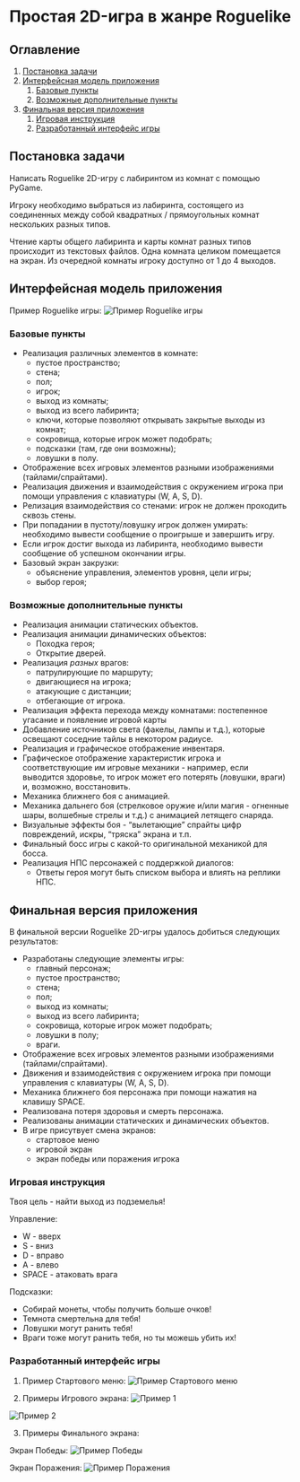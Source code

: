 # Простая 2D-игра в жанре Roguelike

## Оглавление
1. [Постановка задачи](#introduction)
2. [Интерфейсная модель приложения](#paragraph1)
    1. [Базовые пункты](#subparagraph11)
    2. [Возможные дополнительные пункты](#subparagraph12)
3. [Финальная версия приложения](#paragraph2)
	1. [Игровая инструкция](#subparagraph21)
	2. [Разработанный интерфейс игры](#subparagraph22)

## Постановка задачи <a name="introduction"></a>
Написать Roguelike 2D-игру с лабиринтом из комнат с помощью PyGame.

Игроку необходимо выбраться из лабиринта, состоящего из соединенных между собой квадратных / прямоугольных комнат нескольких разных типов. 

Чтение карты общего лабиринта и карты комнат разных типов происходит из текстовых файлов. Одна комната целиком помещается на экран. Из очередной комнаты игроку доступно от 1 до 4 выходов. 


## Интерфейсная модель приложения <a name="paragraph1"></a>
Пример Roguelike игры:
![Пример Roguelike игры](Example.png)


### Базовые пункты <a name="subparagraph11"></a>
* Реализация различных элементов в комнате:
    * пустое пространство;
    * стена;
    * пол;
    * игрок;
    * выход из комнаты;
    * выход из всего лабиринта;
    * ключи, которые позволяют открывать закрытые выходы из комнат;
    * сокровища, которые игрок может подобрать;
    * подсказки (там, где они возможны);
    * ловушки в полу. 
* Отображение всех игровых элементов разными изображениями (тайлами/спрайтами). 
* Реализация движения и взаимодействия с окружением игрока при помощи управления с клавиатуры (W, A, S, D). 
* Релизация взаимодействия со стенами: игрок не должен проходить сквозь стены.
* При попадании в пустоту/ловушку игрок должен умирать: необходимо вывести сообщение о проигрыше и завершить игру.
* Если игрок достиг выхода из лабиринта, необходимо вывести сообщение об успешном окончании игры.
* Базовый экран закрузки:
  * объяснение управления, элементов уровня, цели игры;
  * выбор героя;


### Возможные дополнительные пункты <a name="subparagraph12"></a>
* Реализация анимации статических объектов.
* Реализация анимации динамических объектов:
  * Походка героя;
  * Открытие дверей.
* Реализация *разных* врагов:
  * патрулирующие по маршруту;
  * двигающиеся на игрока;
  * атакующие с дистанции;
  * отбегающие от игрока.
* Реализация эффекта перехода между комнатами: постепенное угасание и появление игровой карты 
* Добавление источников света (факелы, лампы и т.д.), которые освещают соседние тайлы в некотором радиусе.
* Реализация и графическое отображение инвентаря.
* Графическое отображение характеристик игрока и соответствующие им игровые механики - например, если выводится здоровье, то игрок может его потерять (ловушки, враги) и, возможно, восстановить. 
* Механика ближнего боя с анимацией.
* Механика дальнего боя (стрелковое оружие и/или магия - огненные шары, волшебные стрелы и т.д.) с анимацией летящего снаряда.
* Визуальные эффекты боя - “вылетающие” спрайты цифр повреждений, искры, “тряска” экрана и т.п.
* Финальный босс игры с какой-то оригинальной механикой для босса.
* Реализация НПС персонажей с поддержкой диалогов:
  * Ответы героя могут быть списком выбора и влиять на реплики НПС.


## Финальная версия приложения <a name="paragraph2"></a>
В финальной версии Roguelike 2D-игры удалось добиться следующих результатов:
* Разработаны следующие элементы игры:
	* главный персонаж;
    * пустое пространство;
    * стена;
    * пол;
    * выход из комнаты;
    * выход из всего лабиринта;
    * сокровища, которые игрок может подобрать;
    * ловушки в полу; 
    * враги.
* Отображение всех игровых элементов разными изображениями (тайлами/спрайтами). 
* Движения и взаимодействия с окружением игрока при помощи управления с клавиатуры (W, A, S, D). 
* Механика ближнего боя персонажа при помощи нажатия на клавишу SPACE. 
* Реализована потеря здоровья и смерть персонажа.
* Реализованы анимации статических и динамических объектов.
* В игре присутвует смена экранов:
	* стартовое меню
	* игровой экран
	* экран победы или поражения игрока


### Игровая инструкция <a name="subparagraph21"></a>
Твоя цель - найти выход из подземелья!

Управление:
* W - вверх
* S - вниз
* D - вправо
* A - влево
* SPACE - атаковать врага

Подсказки:
* Собирай монеты, чтобы получить больше очков!
* Темнота смертельна для тебя!
* Ловушки могут ранить тебя!
* Враги тоже могут ранить тебя, но ты можешь убить их!


### Разработанный интерфейс игры <a name="subparagraph22"></a>
1. Пример Стартового меню:
![Пример Стартового меню](example_starting_menu.png)


2. Примеры Игрового экрана:
![Пример 1](example_game_footage_1.png)

![Пример 2](example_game_footage_2.png)


3. Примеры Финального экрана:

Экран Победы:
![Пример Победы](example_win_screen.png)

Экран Поражения:
![Пример Поражения](example_lose_screen.png)
